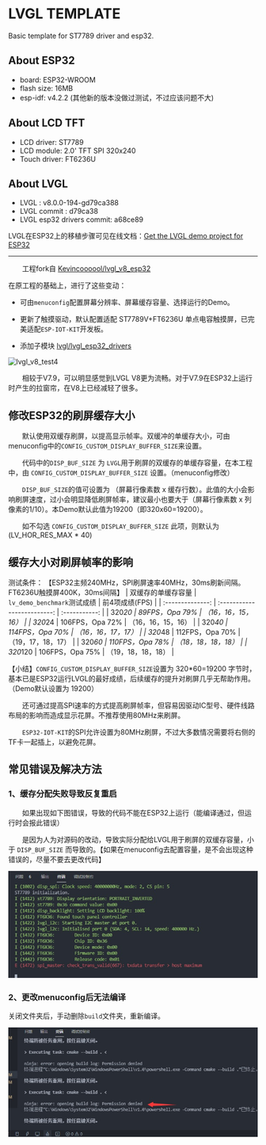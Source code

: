 
# LVGL TEMPLATE
Basic template for ST7789 driver and esp32.

## About ESP32

* board: ESP32-WROOM
* flash size: 16MB
* esp-idf: v4.2.2 (其他新的版本没做过测试，不过应该问题不大)

## About LCD TFT

* LCD driver: ST7789
* LCD module: 2.0' TFT SPI 320x240
* Touch driver: FT6236U

## About LVGL

* LVGL : v8.0.0-194-gd79ca388
* LVGL commit : d79ca38
* LVGL esp32 drivers commit: a68ce89 

LVGL在ESP32上的移植步骤可见在线文档：[Get the LVGL demo project for ESP32](https://docs.lvgl.io/master/get-started/espressif.html)

***

&emsp;&emsp;工程fork自 [Kevincoooool/lvgl_v8_esp32](https://github.com/Kevincoooool/lvgl_v8_esp32)


在原工程的基础上，进行了这些变动：

- 可由`menuconfig`配置屏幕分辨率、屏幕缓存容量、选择运行的Demo。

- 更新了触摸驱动，默认配置适配 ST7789V+FT6236U 单点电容触摸屏，已完美适配`ESP-IOT-KIT`开发板。

- 添加子模块 [lvgl/lvgl_esp32_drivers](https://github.com/lvgl/lvgl_esp32_drivers)

![lvgl_v8_test4](image/lvgl_v8_test4.gif)

&emsp;&emsp;相较于V7.9，可以明显感觉到LVGL V8更为流畅。对于V7.9在ESP32上运行时产生的拉窗帘，在V8上已经减轻了很多。

## 修改ESP32的刷屏缓存大小

&emsp;&emsp;默认使用双缓存刷屏，以提高显示帧率。双缓冲的单缓存大小，可由menuconfig中的`CONFIG_CUSTOM_DISPLAY_BUFFER_SIZE`来设置。

&emsp;&emsp;代码中的`DISP_BUF_SIZE` 为 `LVGL`用于刷屏的双缓存的单缓存容量，在本工程中，由 `CONFIG_CUSTOM_DISPLAY_BUFFER_SIZE` 设置。（menuconfig修改）

&emsp;&emsp;`DISP_BUF_SIZE`的值可设置为 （屏幕行像素数 x 缓存行数）。此值的大小会影响刷屏速度，过小会明显降低刷屏帧率，建议最小也要大于（屏幕行像素数 x 列像素的1/10）。本Demo默认此值为19200（即320x60=19200）。

&emsp;&emsp;如不勾选 `CONFIG_CUSTOM_DISPLAY_BUFFER_SIZE` 此项，则默认为 (LV_HOR_RES_MAX * 40)


## 缓存大小对刷屏帧率的影响

测试条件：
【ESP32主频240MHz，SPI刷屏速率40MHz，30ms刷新间隔。FT6236U触摸屏400K，30ms间隔】
| 双缓存的单缓存容量 | `lv_demo_benchmark`测试成绩 | 前4项成绩(FPS) |
| :--------------: | :-------------------------: | :-----------: |
| 320*20 | 89FPS，Opa 79% | （16，16，15，16） |
| 320*24 | 106FPS，Opa 72% | （16，16，15，16） |
| 320*40 | 114FPS，Opa 70% | （16，16，17，17） |
| 320*48 | 112FPS，Opa 70% | （19，17，18，17） |
| 320*60 | 110FPS，Opa 78% | （18，18，18，18） |
| 320*120 | 106FPS，Opa 75% | （19，18，18，18） |

【小结】`CONFIG_CUSTOM_DISPLAY_BUFFER_SIZE`设置为 320*60=19200 字节时，基本已是ESP32运行LVGL的最好成绩，后续缓存的提升对刷屏几乎无帮助作用。（Demo默认设置为 19200）

&emsp;&emsp;还可通过提高SPI速率的方式提高刷屏帧率，但容易因驱动IC型号、硬件线路布局的影响而造成显示花屏。不推荐使用80MHz来刷屏。

&emsp;&emsp;`ESP32-IOT-KIT`的SPI允许设置为80MHz刷屏，不过大多数情况需要将右侧的TF卡一起插上，以避免花屏。

## 常见错误及解决方法

### 1、缓存分配失败导致反复重启

&emsp;&emsp;如果出现如下图错误，导致的代码不能在ESP32上运行（能编译通过，但运行时会报此错误）

&emsp;&emsp;是因为人为对源码的改动，导致实际分配给LVGL用于刷屏的双缓存容量，小于 `DISP_BUF_SIZE` 而导致的。【如果在menuconfig去配置容量，是不会出现这种错误的，尽量不要去更改代码】

![lvgl_v8_err1](image/lvgl_v8_err1.jpg)


### 2、更改menuconfig后无法编译

关闭文件夹后，手动删除`build`文件夹，重新编译。

![lvgl_v8_err2](image/lvgl_v8_err2.jpg)
